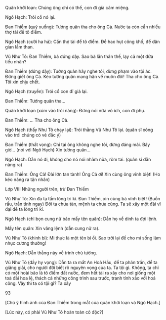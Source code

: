 Quân khởi loạn: Chúng ông chỉ có thế, con đĩ già câm miệng.

Ngô Hạch: Trói cổ nó lại.

Đan Thiềm (quỳ xuống): Tướng quân tha cho ông Cả. Nước ta còn cần nhiều thợ tài để tô điểm.

Ngô Hạch (cười ha hả): Cần thợ tài để tô điểm. Để hao hụt công khố, để dân gian lầm than.

Vũ Như Tô: Đan Thiềm, bà đứng dậy. Sao bà lăn thân thế, lạy cả một đứa tiểu nhân?

Đan Thiềm (đứng dậy): Tướng quân hãy nghe tôi, đừng phạm vào tội ác. Đừng giết ông Cả. Kẻo tướng quân mang hận về muôn đời! Tha cho ông Cả. Tôi xin chịu chết.

Ngô Hạch (truyền): Trói cổ con đĩ già lại.

Đan Thiềm: Tướng quân tha...

Quân khởi loạn (xúm vào trói nàng): Đừng nói nữa vô ích, con đĩ phụ.

Đan Thiềm: ... Tha cho ông Cả.

Ngô Hạch (thấy Như Tô chạy lại): Trói thằng Vũ Như Tô lại. (quân sĩ xông vào trói chúng có vẻ đắc ý)

Đan Thiềm (thất vọng): Chỉ tại ông không nghe tôi, đừng đáng mãi. Bây giờ... (nói với Ngô Hạch) Xin tướng quân...

Ngô Hạch: Dẫn nó đi, không cho nó nói nhảm nữa, rõm tai. (quân sĩ dẫn nàng ra)

Đan Thiềm: Ông Cả! Đài lớn tan tành! Ông Cả ơi! Xin cùng ông vĩnh biệt! (Ho kéo nàng ra tận nhân)

Lớp VIII
Những người trên, trừ Đan Thiềm

Vũ Như Tô: Xin đa tạ tấm lòng tri kỉ. Đan Thiềm, xin cùng bà vĩnh biệt! (Buồn rầu, trần tĩnh ngay) Đời ta chưa tàn, mệnh ta chưa cùng. Ta sẽ xây một đài vĩ đại để ta lòng tri kỉ.

Ngô Hạch (chỉ bọn cung nữ bảo mấy tên quân): Dẫn họ về dinh ta đợi lệnh.

Mấy tên quân: Xin vâng lệnh (dẫn cung nữ ra).

Vũ Như Tô (khinh bỉ): Mi thực là một tên bỉ ổi. Sao trời lại để cho mi sống làm nhục cương thường!

Ngô Hạch: Dẫn thằng này về trình chủ tướng.

Vũ Như Tô (đầy hy vọng): Dẫn ta ra mắt An Hoà Hầu, để ta phân trần, để ta giãng giải, cho người đời biết rõ nguyên vọng của ta. Ta tội gì. Không, ta chỉ có một hoài bão là tô điểm đất nước, đem hết tài ra xây cho nơi giống một toà đài hoa lệ, thách cả những công trình sau trước, tranh tính xảo với hoá công. Vậy thì ta có tội gì? Ta xây

93

[Chú ý hình ảnh của Đan Thiềm trong mắt của quân khởi loạn và Ngô Hạch.]

[Lúc này, có phải Vũ Như Tô hoàn toàn cô độc?]
